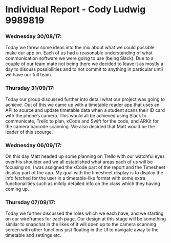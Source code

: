 # Individual Report - Cody Ludwig 9989819

### Wednesday 30/08/17: 
Today we threw some ideas into the mix about what we could possible make our app on. Each of us had a reasonable understanding of what communication software we were going to use (being Slack). Due to a couple of our team mate not being there we decided to leave it as mostly a day to discuss possibilities and to not commit to anything in particular until we have our full team.

### Thursday 31/09/17:
Today our group discussed further into detail what our project was going to achieve. Out of this we came up with a timetable reader app that uses an API to source and update timetable data when a student scans their ID card with the phone’s camera. This would all be achieved using Slack to communicate, Trello to plan, xCode and Swift for the code, and ARKit for the camera barcode scanning. We also decided that Matt would be the leader of this scourge. 

### Wednesday 06/09/17: 
On this day Matt headed up some planning on Trello with our watchful eyes over his shoulder and we all established what areas each of us will be focusing on. I was assigned the xCode part of the report and the Timesheet display part of the app. My goal with the timesheet display is to display the info fetched for the user in a timetable-like format with some extra functionalities such as mildly detailed info on the class which they having coming up. 

### Thursday 07/09/17: 
Today we further discussed the roles which we each have, and we starting on our wireframes for each page. Our design at this stage will be something similar to snapchat in the likes of it will open up to the camera scanning screen with other functions just floating in the UI to navigate away to the timetable and settings etc.
